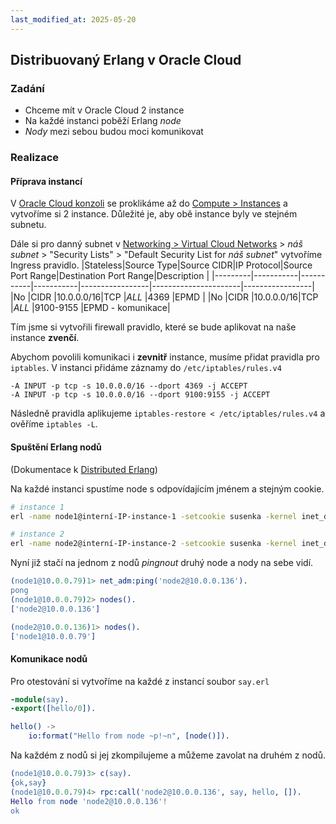 ```yaml
---
last_modified_at: 2025-05-20
---
```

## Distribuovaný Erlang v Oracle Cloud

### Zadání
* Chceme mít v Oracle Cloud 2 instance
* Na každé instanci poběží Erlang _node_
* _Nody_ mezi sebou budou moci komunikovat

### Realizace

#### Příprava instancí

V [Oracle Cloud konzoli](https://cloud.oracle.com/) se proklikáme až do [Compute > Instances](https://cloud.oracle.com/compute/instances) a vytvoříme si 2 instance.
Důležité je, aby obě instance byly ve stejném subnetu.

Dále si pro danný subnet v [Networking > Virtual Cloud Networks](https://cloud.oracle.com/networking/vcns) > _náš subnet_ > "Security Lists" > "Default Security List for _náš subnet_" vytvoříme Ingress pravidlo.
|Stateless|Source Type|Source CIDR|IP Protocol|Source Port Range|Destination Port Range|Description      |
|---------|-----------|-----------|-----------|-----------------|----------------------|-----------------|
|No       |CIDR       |10.0.0.0/16|TCP        |_ALL_            |4369                  |EPMD             |
|No       |CIDR       |10.0.0.0/16|TCP        |_ALL_            |9100-9155             |EPMD - komunikace|

Tím jsme si vytvořili firewall pravidlo, které se bude aplikovat na naše instance **zvenčí**.

Abychom povolili komunikaci i **zevnitř** instance, musíme přidat pravidla pro `iptables`. V instanci přidáme záznamy do `/etc/iptables/rules.v4`
```
-A INPUT -p tcp -s 10.0.0.0/16 --dport 4369 -j ACCEPT
-A INPUT -p tcp -s 10.0.0.0/16 --dport 9100:9155 -j ACCEPT
```
Následně pravidla aplikujeme `iptables-restore < /etc/iptables/rules.v4` a ověříme `iptables -L`.

#### Spuštění Erlang nodů

(Dokumentace k [Distributed Erlang](https://www.erlang.org/doc/system/distributed.html))

Na každé instanci spustíme node s odpovídajícím jménem a stejným cookie.
```bash
# instance 1
erl -name node1@interní-IP-instance-1 -setcookie susenka -kernel inet_dist_listen_min 9100 inet_dist_listen_max 9155
```
```bash
# instance 2
erl -name node2@interní-IP-instance-2 -setcookie susenka -kernel inet_dist_listen_min 9100 inet_dist_listen_max 9155
```

Nyní již stačí na jednom z nodů _pingnout_ druhý node a nody na sebe vidí.
```erlang
(node1@10.0.0.79)1> net_adm:ping('node2@10.0.0.136').
pong
(node1@10.0.0.79)2> nodes().
['node2@10.0.0.136']
```
```erlang
(node2@10.0.0.136)1> nodes().
['node1@10.0.0.79']
```

#### Komunikace nodů

Pro otestování si vytvoříme na každé z instancí soubor `say.erl`
```erlang
-module(say).
-export([hello/0]).

hello() ->
    io:format("Hello from node ~p!~n", [node()]).
```
Na každém z nodů si jej zkompilujeme a můžeme zavolat na druhém z nodů.
```erlang
(node1@10.0.0.79)3> c(say).
{ok,say}
(node1@10.0.0.79)4> rpc:call('node2@10.0.0.136', say, hello, []).
Hello from node 'node2@10.0.0.136'!
ok
```
